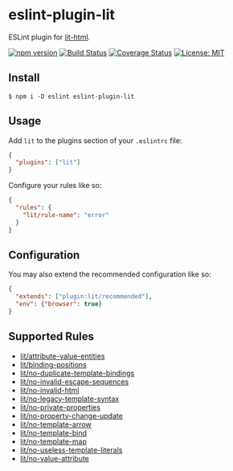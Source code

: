 # eslint-plugin-lit

ESLint plugin for [lit-html](https://github.com/polymer/lit-html).

[![npm version](https://img.shields.io/npm/v/eslint-plugin-lit.svg?style=flat)](https://npmjs.org/package/eslint-plugin-lit 'View this project on npm')
[![Build Status](https://travis-ci.org/43081j/eslint-plugin-lit.svg?branch=master)](https://travis-ci.org/43081j/eslint-plugin-lit)
[![Coverage Status](https://coveralls.io/repos/github/43081j/eslint-plugin-lit/badge.svg?branch=master)](https://coveralls.io/github/43081j/eslint-plugin-lit?branch=master)
[![License: MIT](https://img.shields.io/badge/License-MIT-yellow.svg)](https://opensource.org/licenses/MIT)

## Install

```
$ npm i -D eslint eslint-plugin-lit
```

## Usage

Add `lit` to the plugins section of your `.eslintrc` file:

```json
{
  "plugins": ["lit"]
}
```

Configure your rules like so:

```json
{
  "rules": {
    "lit/rule-name": "error"
  }
}
```

## Configuration

You may also extend the recommended configuration like so:

```json
{
  "extends": ["plugin:lit/recommended"],
  "env": {"browser": true}
}
```

## Supported Rules

- [lit/attribute-value-entities](docs/rules/attribute-value-entities.md)
- [lit/binding-positions](docs/rules/binding-positions.md)
- [lit/no-duplicate-template-bindings](docs/rules/no-duplicate-template-bindings.md)
- [lit/no-invalid-escape-sequences](docs/rules/no-invalid-escape-sequences.md)
- [lit/no-invalid-html](docs/rules/no-invalid-html.md)
- [lit/no-legacy-template-syntax](docs/rules/no-legacy-template-syntax.md)
- [lit/no-private-properties](docs/rules/no-private-properties.md)
- [lit/no-property-change-update](docs/rules/no-property-change-update.md)
- [lit/no-template-arrow](docs/rules/no-template-arrow.md)
- [lit/no-template-bind](docs/rules/no-template-bind.md)
- [lit/no-template-map](docs/rules/no-template-map.md)
- [lit/no-useless-template-literals](docs/rules/no-useless-template-literals.md)
- [lit/no-value-attribute](docs/rules/no-value-attribute.md)
